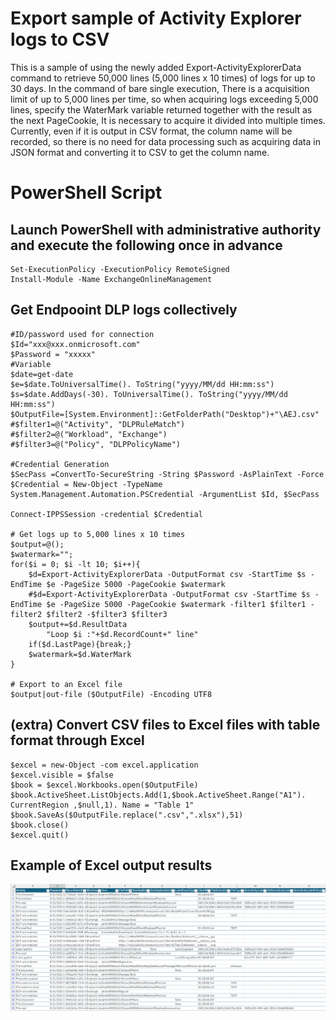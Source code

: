 # Export sample of Activity Explorer logs to CSV
This is a sample of using the newly added Export-ActivityExplorerData command to retrieve 50,000 lines (5,000 lines x 10 times) of logs for up to 30 days. In the command of bare single execution,
There is a acquisition limit of up to 5,000 lines per time, so when acquiring logs exceeding 5,000 lines, specify the WaterMark variable returned together with the result as the next PageCookie,
It is necessary to acquire it divided into multiple times. Currently, even if it is output in CSV format, the column name will be recorded, so there is no need for data processing such as acquiring data in JSON format and converting it to CSV to get the column name.
 
# PowerShell Script
## Launch PowerShell with administrative authority and execute the following once in advance
```
Set-ExecutionPolicy -ExecutionPolicy RemoteSigned
Install-Module -Name ExchangeOnlineManagement
```
## Get Endpooint DLP logs collectively
```
#ID/password used for connection
$Id="xxx@xxx.onmicrosoft.com"
$Password = "xxxxx"
#Variable
$date=get-date
$e=$date.ToUniversalTime(). ToString("yyyy/MM/dd HH:mm:ss")
$s=$date.AddDays(-30). ToUniversalTime(). ToString("yyyy/MM/dd HH:mm:ss")
$OutputFile=[System.Environment]::GetFolderPath("Desktop")+"\AEJ.csv"
#$filter1=@("Activity", "DLPRuleMatch")
#$filter2=@("Workload", "Exchange")
#$filter3=@("Policy", "DLPPolicyName")

#Credential Generation
$SecPass =ConvertTo-SecureString -String $Password -AsPlainText -Force
$Credential = New-Object -TypeName System.Management.Automation.PSCredential -ArgumentList $Id, $SecPass

Connect-IPPSSession -credential $Credential

# Get logs up to 5,000 lines x 10 times
$output=@();
$watermark="";
for($i = 0; $i -lt 10; $i++){
    $d=Export-ActivityExplorerData -OutputFormat csv -StartTime $s -EndTime $e -PageSize 5000 -PageCookie $watermark
    #$d=Export-ActivityExplorerData -OutputFormat csv -StartTime $s -EndTime $e -PageSize 5000 -PageCookie $watermark -filter1 $filter1 -filter2 $filter2 -$filter3 $filter3
    $output+=$d.ResultData
        "Loop $i :"+$d.RecordCount+" line"
    if($d.LastPage){break;}
    $watermark=$d.WaterMark
}

# Export to an Excel file
$output|out-file ($OutputFile) -Encoding UTF8
```

## (extra) Convert CSV files to Excel files with table format through Excel
```
$excel = new-Object -com excel.application
$excel.visible = $false
$book = $excel.Workbooks.open($OutputFile)
$book.ActiveSheet.ListObjects.Add(1,$book.ActiveSheet.Range("A1"). CurrentRegion ,$null,1). Name = "Table 1"
$book.SaveAs($OutputFile.replace(".csv",".xlsx"),51)
$book.close()
$excel.quit()
```
## Example of Excel output results
<img src="https://github.com/YoshihiroIchinose/E5Comp/blob/main/img/AE2.png">